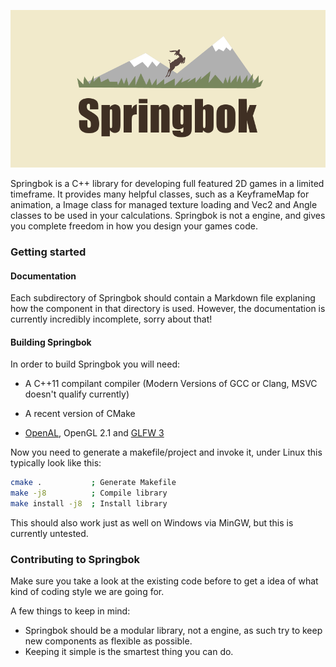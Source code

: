 ![#Springbok](logo.png)

Springbok is a C++ library for developing full featured 2D games in a limited timeframe. It provides many helpful classes, such as a KeyframeMap for animation, a Image class for managed texture loading and Vec2 and Angle classes to be used in your calculations. Springbok is not a engine, and gives you complete freedom in how you design your games code.

### Getting started

#### Documentation

Each subdirectory of Springbok should contain a Markdown file explaning how the component in that directory is used. However, the documentation is currently incredibly incomplete, sorry about that!

#### Building Springbok
In order to build Springbok you will need:

- A C++11 compilant compiler (Modern Versions of GCC or Clang, MSVC doesn't qualify  currently)
- A recent version of CMake
- [OpenAL][1], OpenGL 2.1 and [GLFW 3][2]

  [1]: http://kcat.strangesoft.net/openal.html
  [2]: http://www.glfw.org/

Now you need to generate a makefile/project and invoke it, under Linux this typically look like this:

```bash
cmake .           ; Generate Makefile
make -j8          ; Compile library
make install -j8  ; Install library
```

This should also work just as well on Windows via MinGW, but this is currently untested.

### Contributing to Springbok

Make sure you take a look at the existing code before to get a idea of what kind of coding style we are going for.

A few things to keep in mind:

- Springbok should be a modular library, not a engine, as such try to keep new components as flexible as possible.
- Keeping it simple is the smartest thing you can do.
